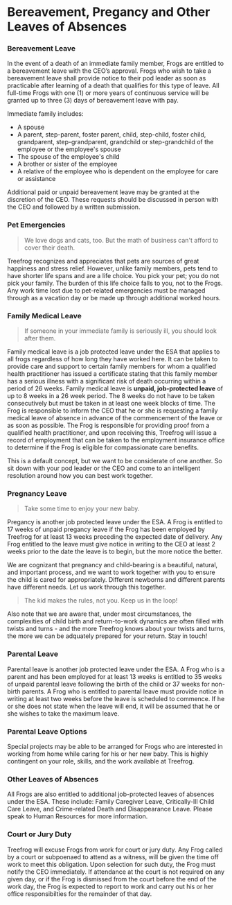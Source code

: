 # Bereavement, Pregancy and Other Leaves of Absences

### Bereavement Leave

In the event of a death of an immediate family member, Frogs are entitled to a bereavement leave with the CEO’s approval. Frogs who wish to take a bereavement leave shall provide notice to their pod leader as soon as practicable after learning of a death that qualifies for this type of leave.    All full-time Frogs with one (1) or more years of continuous service will be granted up to three (3) days of bereavement leave with pay.   

Immediate family includes:

* A spouse
* A parent, step-parent, foster parent, child, step-child, foster child, grandparent, step-grandparent, grandchild or step-grandchild of the employee or the employee's spouse
* The spouse of the employee's child
* A brother or sister of the employee
* A relative of the employee who is dependent on the employee for care or assistance
 
Additional paid or unpaid bereavement leave may be granted at the discretion of the CEO. These requests should be discussed in person with the CEO and followed by a written submission.

### Pet Emergencies

> We love dogs and cats, too. But the math of business can't afford to cover their death.

Treefrog recognizes and appreciates that pets are sources of great happiness and stress relief. However, unlike family members, pets tend to have shorter life spans and are a life choice. You pick your pet; you do not pick your family. The burden of this life choice falls to you, not to the Frogs. Any work time lost due to pet-related emergencies must be managed through as a vacation day or be made up through additional worked hours.

### Family Medical Leave

> If someone in your immediate family is seriously ill, you should look after them.

Family medical leave is a job protected leave under the ESA that applies to all frogs regardless of how long they have worked here.  It can be taken to provide care and support to certain family members for whom a qualified health practitioner has issued a certificate stating that this family member has a serious illness with a significant risk of death occurring within a period of 26 weeks. Family medical leave is **unpaid, job-protected leave** of up to 8 weeks in a 26 week period. The 8 weeks do not have to be taken consecutively but must be taken in at least one week blocks of time. The Frog is responsible to inform the CEO that he or she is requesting a family medical leave of absence in advance of the commencement of the leave or as soon as possible. The Frog is responsible for providing proof from a qualified health practitioner, and upon receiving this, Treefrog will issue a record of employment that can be taken to the employment insurance office to determine if the Frog is eligible for compassionate care benefits.

This is a default concept, but we want to be considerate of one another. So sit down with your pod leader or the CEO and come to an intelligent resolution around how you can best work together.

### Pregnancy Leave

> Take some time to enjoy your new baby.

Pregancy is another job protected leave under the ESA.  A Frog is entitled to 17 weeks of unpaid pregancy leave if the Frog has been employed by Treefrog for at least 13 weeks preceding the expected date of delivery. Any Frog entitled to the leave must give notice in writing to the CEO at least 2 weeks prior to the date the leave is to begin, but the more notice the better.

We are cognizant that pregnancy and child-bearing is a beautiful, natural, and important process, and we want to work together with you to ensure the child is cared for appropriately. Different newborns and different parents have different needs. Let us work through this together.

> The kid makes the rules, not you. Keep us in the loop!

Also note that we are aware that, under most circumstances, the complexities of child birth and return-to-work dynamics are often filled with twists and turns - and the more Treefrog knows about your twists and turns, the more we can be adquately prepared for your return. Stay in touch!

### Parental Leave

Parental leave is another job protected leave under the ESA.  A Frog who is a parent and has been employed for at least 13 weeks is entitled to 35 weeks of unpaid parental leave following the birth of the child or 37 weeks for non-birth parents. A Frog who is entitled to parental leave must provide notice in writing at least two weeks before the leave is scheduled to commence. If he or she does not state when the leave will end, it will be assumed that he or she wishes to take the maximum leave.

### Parental Leave Options

Special projects may be able to be arranged for Frogs who are interested in working from home while caring for his or her new baby. This is highly contingent on your role, skills, and the work available at Treefrog.

### Other Leaves of Absences

All Frogs are also entitled to additional job-protected leaves of absences under the ESA.  These include:  Family Caregiver Leave, Critically-Ill Child Care Leave, and Crime-related Death and Disappearance Leave.  Please speak to Human Resources for more information.

### Court or Jury Duty

Treefrog will excuse Frogs from work for court or jury duty. Any Frog called by a court or subpoenaed to attend as a witness, will be given the time off work to meet this obligation. Upon selection for such duty, the Frog must notify the CEO immediately. If attendance at the court is not required on any given day, or if the Frog is dismissed from the court before the end of the work day, the Frog is expected to report to work and carry out his or her office responsibilties for the remainder of that day. 
